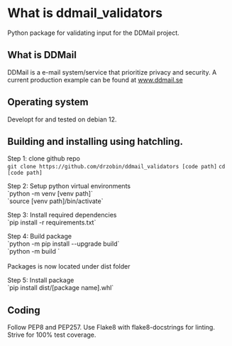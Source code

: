 # What is ddmail_validators
Python package for validating input for the DDMail project.

## What is DDMail
DDMail is a e-mail system/service that prioritize privacy and security. A current production example can be found at www.ddmail.se

## Operating system
Developt for and tested on debian 12.

## Building and installing using hatchling.
Step 1: clone github repo<br>
`git clone https://github.com/drzobin/ddmail_validators [code path]`
`cd [code path]`<br>
<p>
Step 2: Setup python virtual environments<br>
`python -m venv [venv path]`<br>
`source [venv path]/bin/activate`
<p>
Step 3: Install required dependencies<br>
`pip install -r requirements.txt`
<p>
Step 4: Build package<br>
`python -m pip install --upgrade build`<br>
`python -m build `<br><br>
Packages is now located under dist folder
<p>
Step 5: Install package<br>
`pip install dist/[package name].whl`

## Coding
Follow PEP8 and PEP257. Use Flake8 with flake8-docstrings for linting. Strive for 100% test coverage.
